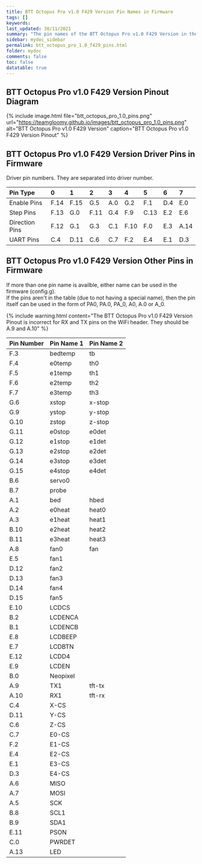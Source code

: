 ```yaml
---
title: BTT Octopus Pro v1.0 F429 Version Pin Names in Firmware
tags: []
keywords: 
last_updated: 30/11/2021
summary: "The pin names of the BTT Octopus Pro v1.0 F429 Version in the firmware"
sidebar: mydoc_sidebar
permalink: btt_octopus_pro_1.0_f429_pins.html
folder: mydoc
comments: false
toc: false
datatable: true
---
```


## BTT Octopus Pro v1.0 F429 Version Pinout Diagram

{% include image.html file="btt_octopus_pro_1.0_pins.png" url="https://teamgloomy.github.io/images/btt_octopus_pro_1.0_pins.png" alt="BTT Octopus Pro v1.0 F429 Version" caption="BTT Octopus Pro v1.0 F429 Version Pinout" %}

## BTT Octopus Pro v1.0 F429 Version Driver Pins in Firmware

Driver pin numbers. They are separated into driver number.

<div class="datatable-begin"></div>

|Pin Type|0|1|2|3|4|5|6|7|
| :------------- |:-------------|:-------------|:-------------|:-------------|:-------------|:-------------|:-------------|:-------------|
|Enable Pins|F.14|F.15|G.5|A.0|G.2|F.1|D.4|E.0|
|Step Pins|F.13|G.0|F.11|G.4|F.9|C.13|E.2|E.6|
|Direction Pins|F.12|G.1|G.3|C.1|F.10|F.0|E.3|A.14|
|UART Pins|C.4|D.11|C.6|C.7|F.2|E.4|E.1|D.3|

<div class="datatable-end"></div>

## BTT Octopus Pro v1.0 F429 Version Other Pins in Firmware 

If more than one pin name is availble, either name can be used in the firmware (config.g).  
If the pins aren't in the table (due to not having a special name), then the pin itself can be used in the form of PA0, PA.0, PA_0, A0, A.0 or A_0.

{% include warning.html content="The BTT Octopus Pro v1.0 F429 Version Pinout is incorrect for RX and TX pins on the WiFi header. They should be A.9 and A.10" %}

<div class="datatable-begin"></div>

|Pin Number|Pin Name 1|Pin Name 2|
| :------------- |:-------------|:-------------|
|F.3|bedtemp|tb|
|F.4|e0temp|th0|
|F.5|e1temp|th1|
|F.6|e2temp|th2|
|F.7|e3temp|th3|
|G.6|xstop|x-stop|
|G.9|ystop|y-stop|
|G.10|zstop|z-stop|
|G.11|e0stop|e0det|
|G.12|e1stop|e1det|
|G.13|e2stop|e2det|
|G.14|e3stop|e3det|
|G.15|e4stop|e4det|
|B.6|servo0||
|B.7|probe||
|A.1|bed|hbed|
|A.2|e0heat|heat0|
|A.3|e1heat|heat1|
|B.10|e2heat|heat2|
|B.11|e3heat|heat3|
|A.8|fan0|fan|
|E.5|fan1||
|D.12|fan2||
|D.13|fan3||
|D.14|fan4||
|D.15|fan5||
|E.10|LCDCS||
|B.2|LCDENCA||
|B.1|LCDENCB||
|E.8|LCDBEEP||
|E.7|LCDBTN||
|E.12|LCDD4||
|E.9|LCDEN||
|B.0|Neopixel||
|A.9|TX1|tft-tx|
|A.10|RX1|tft-rx|
|C.4|X-CS||
|D.11|Y-CS||
|C.6|Z-CS||
|C.7|E0-CS||
|F.2|E1-CS||
|E.4|E2-CS||
|E.1|E3-CS||
|D.3|E4-CS||
|A.6|MISO||
|A.7|MOSI||
|A.5|SCK||
|B.8|SCL1||
|B.9|SDA1||
|E.11|PSON||
|C.0|PWRDET||
|A.13|LED||

<div class="datatable-end"></div>